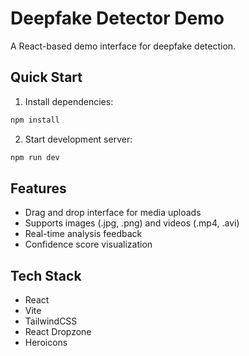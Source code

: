 # Deepfake Detector Demo

A React-based demo interface for deepfake detection.

## Quick Start

1. Install dependencies:
```bash
npm install
```

2. Start development server:
```bash
npm run dev
```

## Features

- Drag and drop interface for media uploads
- Supports images (.jpg, .png) and videos (.mp4, .avi)
- Real-time analysis feedback
- Confidence score visualization

## Tech Stack

- React
- Vite
- TailwindCSS
- React Dropzone
- Heroicons